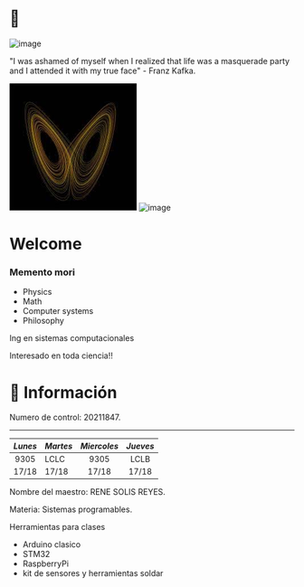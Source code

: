 # 🐺


![image](https://user-images.githubusercontent.com/112133798/186792228-e065ade5-1dc0-4334-a93f-d0c2eacdc99f.png)


"I was ashamed of myself when I realized that life was a masquerade party and I attended it with my true face" - Franz Kafka.


![](CHAOS.jpg) ![image](https://scilogs.spektrum.de/hlf/files/Screen-Shot-2018-09-23-at-09.37.51.png)



# Welcome


### Memento mori




- Physics 
- Math
- Computer systems
- Philosophy

Ing en sistemas computacionales

Interesado en toda ciencia!!



<!--
**Hiram20buz/Hiram20buz** is a ✨ _special_ ✨ repository because its `README.md` (this file) appears on your GitHub profile.

Here are some ideas to get you started:

- 🔭 I’m currently working on ...
- 🌱 I’m currently learning ...
- 👯 I’m looking to collaborate on ...
- 🤔 I’m looking for help with ...
- 💬 Ask me about ...
- 📫 How to reach me: ...
- 😄 Pronouns: ...
- ⚡ Fun fact: ...
-->



  

 

# :bust_in_silhouette: Información # 
                                           



Numero de control: 20211847.


---------------------------------------------------------
| *Lunes* | *Martes* | *Miercoles* | *Jueves* |
|:----------:|-----------|:-------------:|:----------:|
|    9305    |    LCLC   |      9305     |    LCLB    |
|    17/18   |   17/18   |     17/18     |    17/18   |
  
  

Nombre del maestro: RENE SOLIS REYES.


Materia: Sistemas programables.


Herramientas para clases 
- Arduino clasico
- STM32
- RaspberryPi 
- kit de sensores y herramientas soldar

